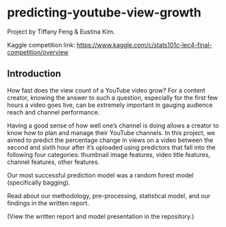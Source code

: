 # predicting-youtube-view-growth
Project by Tiffany Feng & Eustina Kim.

Kaggle competition link: https://www.kaggle.com/c/stats101c-lec4-final-competition/overview


## Introduction

How fast does the view count of a YouTube video grow? For a content creator, knowing the answer to such a question, especially for the first few hours a video goes live, can be extremely important in gauging audience reach and channel performance.

Having a good sense of how well one’s channel is doing allows a creator to know how to plan and manage their YouTube channels. In this project, we aimed to predict the percentage change in views on a video between the second and sixth hour after it’s uploaded using predictors that fall into the following four categories: thumbnail image features, video title features, channel features, other features.

Our most successful prediction model was a random forest model (specifically bagging).

Read about our methodology, pre-processing, statistical model, and our findings in the written report.

(View the written report and model presentation in the repository.)
